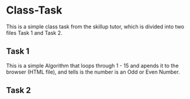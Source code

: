 # Class-Task

This is a simple class task from the skillup tutor, which is divided into two files Task 1 and Task 2.

## Task 1

This is a simple Algorithm that loops through 1 - 15 and apends it to the browser (HTML file), and tells is the number is an Odd or Even Number.

## Task 2
